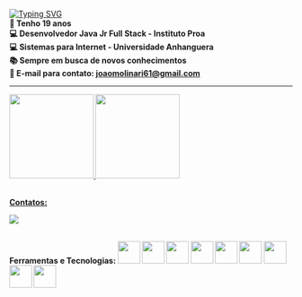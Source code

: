 <a href="https://git.io/typing-svg"><img src="https://readme-typing-svg.herokuapp.com?font=Chubby+Cheeks&weight=900&size=30&pause=1010&color=7100F7&background=9F00FF00&center=true&multiline=true&width=435&lines=SEJAM+BEM-VINDOS" alt="Typing SVG" /></a>
<br>
<strong>💬 Tenho 19 anos <strong>
<br>
<strong>💻 Desenvolvedor Java Jr Full Stack - Instituto Proa </strong>
<br>
<strong>💻 Sistemas para Internet - Universidade Anhanguera <strong>
<br>
<strong>📚 Sempre em busca de novos conhecimentos <strong>
<br>
<strong>💬 E-mail para contato: joaomolinari61@gmail.com

 
<hr>
 
<div>
<a href="https://github.com/joaomolinari">
<img height="150em" src="https://github-readme-stats.vercel.app/api/top-langs/?username=joaomolinari&layout=compact&langs_count=7&theme=dracula"/>
<img height="150em" src="https://github-readme-stats.vercel.app/api?username=joaomolinari&show_icons=true&theme=dracula&include_all_commits=true&count_private=true"/>
</div>

<br>
 
Contatos: 
 <div>
 <a href="https://www.linkedin.com/in/jo%C3%A3o-vitor-a-molinari-1b7350212/" target="_blank"><img src="https://img.shields.io/badge/-LinkedIn-%230077B5?style=for-the-badge&logo=linkedin&logoColor=white" target="_blank"></a>   
 </div>
 
 <br>
 
Ferramentas e Tecnologias: <img src="https://cdn.jsdelivr.net/gh/devicons/devicon/icons/git/git-original.svg" width="40" height="40"/>
<img src="https://cdn.jsdelivr.net/gh/devicons/devicon/icons/html5/html5-original.svg" width="40" height="40"/>
<img src="https://cdn.jsdelivr.net/gh/devicons/devicon/icons/css3/css3-original.svg" width="40" height="40"/>
<img src="https://cdn.jsdelivr.net/gh/devicons/devicon/icons/javascript/javascript-original.svg" width="40" height="40"/>
<img src="https://cdn.jsdelivr.net/gh/devicons/devicon/icons/react/react-original.svg" width="40" height="40"/>
<img src="https://cdn.jsdelivr.net/gh/devicons/devicon/icons/bootstrap/bootstrap-original.svg" width="40" height="40"/>
<img src="https://cdn.jsdelivr.net/gh/devicons/devicon/icons/java/java-original.svg" width="40" height="40" />
<img src="https://cdn.jsdelivr.net/gh/devicons/devicon/icons/spring/spring-original.svg" width="40" height="40" />
<img src="https://cdn.jsdelivr.net/gh/devicons/devicon/icons/mysql/mysql-original-wordmark.svg"  width="40" height="40"/>
          
          
          
